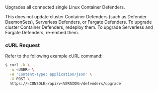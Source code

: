 Upgrades all connected single Linux Container Defenders.

This does not update cluster Container Defenders (such as Defender DaemonSets), Serverless Defenders, or Fargate Defenders.
To upgrade cluster Container Defenders, redeploy them.
To upgrade Serverless and Fargate Defenders, re-embed them.

### cURL Request

Refer to the following example cURL command:

```bash
$ curl -k \
  -u <USER> \
  -H 'Content-Type: application/json' \
  -X POST \
  https://<CONSOLE>/api/v<VERSION>/defenders/upgrade
```
